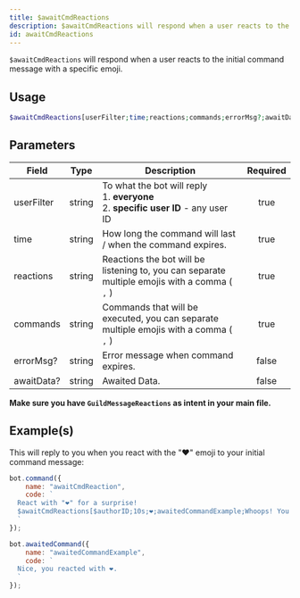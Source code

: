 ```yaml
---
title: $awaitCmdReactions
description: $awaitCmdReactions will respond when a user reacts to the initial command message with a specific emoji.
id: awaitCmdReactions
---
```


`$awaitCmdReactions` will respond when a user reacts to the initial command message with a specific emoji.

## Usage

```php
$awaitCmdReactions[userFilter;time;reactions;commands;errorMsg?;awaitData?]
```

## Parameters

| Field      | Type   | Description                                                                                    | Required |
|------------|--------|------------------------------------------------------------------------------------------------|:--------:|
| userFilter | string | To what the bot will reply <br /> 1. **everyone** <br /> 2. **specific user ID** - any user ID |  true    |
| time       | string | How long the command will last / when the command expires.                                     |  true    |
| reactions  | string | Reactions the bot will be listening to, you can separate multiple emojis with a comma ( `,` )  |  true    |
| commands   | string | Commands that will be executed, you can separate multiple emojis with a comma ( `,` )          |  true    |
| errorMsg?  | string | Error message when command expires.                                                            |  false   |
| awaitData? | string | Awaited Data.                                                                                  |  false   |

**Make sure you have `GuildMessageReactions` as intent in your main file.**

## Example(s)

This will reply to you when you react with the "❤️" emoji to your initial command message:

```js
bot.command({
    name: "awaitCmdReaction",
    code: `
  React with "❤️" for a surprise! 
  $awaitCmdReactions[$authorID;10s;❤️;awaitedCommandExample;Whoops! You didn't react in time..]
  `
});

bot.awaitedCommand({
    name: "awaitedCommandExample",
    code: `
  Nice, you reacted with ❤️.
  `
});
```